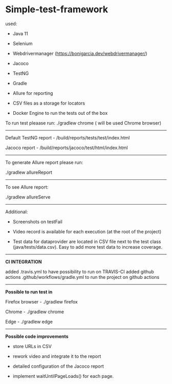 # Simple-test-framework


used:

- Java 11 

- Selenium

- Webdrivermanager (https://bonigarcia.dev/webdrivermanager/)

- Jacoco

- TestNG

- Gradle

- Allure for reporting

- CSV files as a storage for locators 

- Docker Engine to run the tests out of the box 


To run test pleaase run: ./gradlew chrome  ( will be used Chrome browser)

---

Default TestNG report  - /build/reports/tests/test/index.html

Jacoco report  - /build/reports/jacoco/test/html/index.html

---
To generate Allure report please run:

./gradlew allureReport

---
To see Allure report: 

./gradlew allureServe

---

Additional: 

- Screenshots on testFail

- Video record is available for each execution (at the root of the project)

- Test data for dataprovider are located in CSV file next to the test class (java/tests/data.csv). Easy to add more test data to increase coverage.

---

**CI INTEGRATION**

added .travis.yml to have possibility to run on TRAVIS-CI
added  github actions .github/workflows/gradle.yml to run the project on github actions

---

**Possible to run test in**

Firefox browser  -  ./gradlew firefox

Chrome   -  ./gradlew chrome

Edge  -  ./gradlew edge

---


**Possible code improvements**
- store URLs in CSV

- rework video and integrate it to the report

- detailed configuration of the Jacoco report 

- implement waitUntilPageLoads() for each page.


